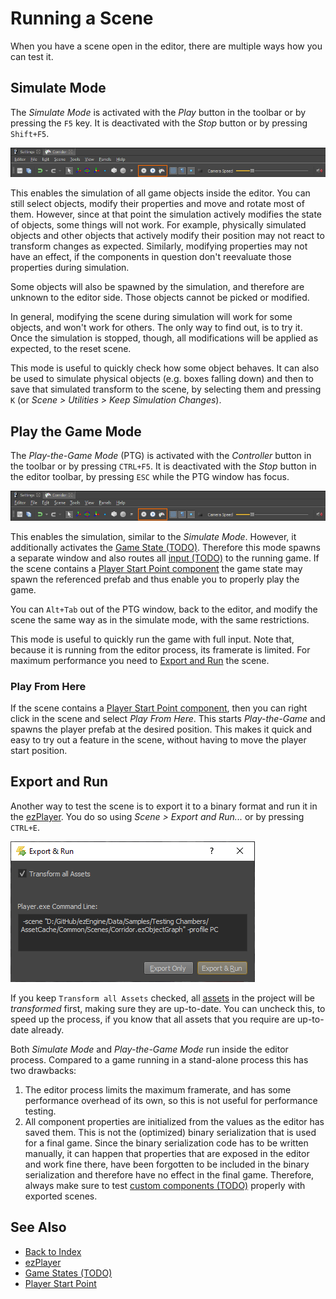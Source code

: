# Running a Scene

When you have a scene open in the editor, there are multiple ways how you can test it.

## Simulate Mode

The *Simulate Mode* is activated with the *Play* button in the toolbar or by pressing the `F5` key. It is deactivated with the *Stop* button or by pressing `Shift+F5`.

![Toolbar buttons for scene simulation](media/toolbar-simulate-buttons.png)

This enables the simulation of all game objects inside the editor. You can still select objects, modify their properties and move and rotate most of them. However, since at that point the simulation actively modifies the state of objects, some things will not work. For example, physically simulated objects and other objects that actively modify their position may not react to transform changes as expected. Similarly, modifying properties may not have an effect, if the components in question don't reevaluate those properties during simulation.

Some objects will also be spawned by the simulation, and therefore are unknown to the editor side. Those objects cannot be picked or modified.

In general, modifying the scene during simulation will work for some objects, and won't work for others. The only way to find out, is to try it. Once the simulation is stopped, though, all modifications will be applied as expected, to the reset scene.

This mode is useful to quickly check how some object behaves. It can also be used to simulate physical objects (e.g. boxes falling down) and then to save that simulated transform to the scene, by selecting them and pressing `K` (or *Scene > Utilities > Keep Simulation Changes*).

## Play the Game Mode

The *Play-the-Game Mode* (PTG) is activated with the *Controller* button in the toolbar or by pressing `CTRL+F5`. It is deactivated with the *Stop* button in the editor toolbar, by pressing `ESC` while the PTG window has focus.

![Toolbar buttons for scene simulation](media/toolbar-simulate-buttons.png)

This enables the simulation, similar to the *Simulate Mode*. However, it additionally activates the [Game State (TODO)](../runtime/application/game-state.md). Therefore this mode spawns a separate window and also routes all [input (TODO)](../input/input-overview.md) to the running game. If the scene contains a [Player Start Point component](../gameplay/player-start-point.md) the game state may spawn the referenced prefab and thus enable you to properly play the game.

You can `Alt+Tab` out of the PTG window, back to the editor, and modify the scene the same way as in the simulate mode, with the same restrictions.

This mode is useful to quickly run the game with full input. Note that, because it is running from the editor process, its framerate is limited. For maximum performance you need to [Export and Run](#export-and-run) the scene.

### Play From Here

If the scene contains a [Player Start Point component](../gameplay/player-start-point.md), then you can right click in the scene and select *Play From Here*. This starts *Play-the-Game* and spawns the player prefab at the desired position. This makes it quick and easy to try out a feature in the scene, without having to move the player start position.

## Export and Run

Another way to test the scene is to export it to a binary format and run it in the [ezPlayer](../tools/player.md). You do so using *Scene > Export and Run...* or by pressing `CTRL+E`.

![Export and Run](media/export-and-run.png)

If you keep `Transform all Assets` checked, all [assets](../assets/assets-overview.md) in the project will be *transformed* first, making sure they are up-to-date. You can uncheck this, to speed up the process, if you know that all assets that you require are up-to-date already.

Both *Simulate Mode* and *Play-the-Game Mode* run inside the editor process. Compared to a game running in a stand-alone process this has two drawbacks:

1. The editor process limits the maximum framerate, and has some performance overhead of its own, so this is not useful for performance testing.
1. All component properties are initialized from the values as the editor has saved them. This is not the (optimized) binary serialization that is used for a final game. Since the binary serialization code has to be written manually, it can happen that properties that are exposed in the editor and work fine there, have been forgotten to be included in the binary serialization and therefore have no effect in the final game. Therefore, always make sure to test [custom components (TODO)](../runtime/world/components.md) properly with exported scenes.

## See Also

* [Back to Index](../index.md)
* [ezPlayer](../tools/player.md)
* [Game States (TODO)](../runtime/application/game-state.md)
* [Player Start Point](../gameplay/player-start-point.md)
